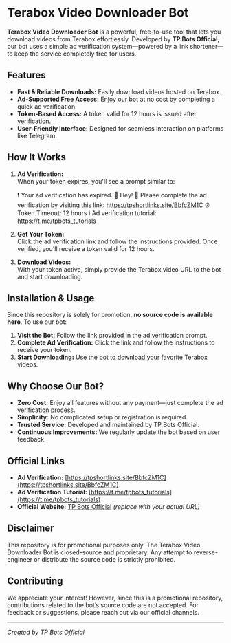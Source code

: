 # Terabox Video Downloader Bot

**Terabox Video Downloader Bot** is a powerful, free-to-use tool that lets you download videos from Terabox effortlessly. Developed by **TP Bots Official**, our bot uses a simple ad verification system—powered by a link shortener—to keep the service completely free for users.

## Features

- **Fast & Reliable Downloads:** Easily download videos hosted on Terabox.
- **Ad-Supported Free Access:** Enjoy our bot at no cost by completing a quick ad verification.
- **Token-Based Access:** A token valid for 12 hours is issued after verification.
- **User-Friendly Interface:** Designed for seamless interaction on platforms like Telegram.

## How It Works

1. **Ad Verification:**  
   When your token expires, you'll see a prompt similar to:

   ❗ Your ad verification has expired.
   👋 Hey!
   🔗 Please complete the ad verification by visiting this link: 
    https://tpshortlinks.site/BbfcZM1C
   ⏰ Token Timeout: 12 hours
   ℹ️ Ad verification tutorial: https://t.me/tpbots_tutorials

2. **Get Your Token:**  
Click the ad verification link and follow the instructions provided. Once verified, you'll receive a token valid for 12 hours.
3. **Download Videos:**  
With your token active, simply provide the Terabox video URL to the bot and start downloading.

## Installation & Usage

Since this repository is solely for promotion, **no source code is available here**. To use our bot:

1. **Visit the Bot:** Follow the link provided in the ad verification prompt.
2. **Complete Ad Verification:** Click the link and follow the instructions to receive your token.
3. **Start Downloading:** Use the bot to download your favorite Terabox videos.

## Why Choose Our Bot?

- **Zero Cost:** Enjoy all features without any payment—just complete the ad verification process.
- **Simplicity:** No complicated setup or registration is required.
- **Trusted Service:** Developed and maintained by TP Bots Official.
- **Continuous Improvements:** We regularly update the bot based on user feedback.

## Official Links

- **Ad Verification:** [https://tpshortlinks.site/BbfcZM1C](https://tpshortlinks.site/BbfcZM1C)
- **Ad Verification Tutorial:** [https://t.me/tpbots_tutorials](https://t.me/tpbots_tutorials)
- **Official Website:** [TP Bots Official](https://example.com) *(replace with your actual URL)*

## Disclaimer

This repository is for promotional purposes only. The Terabox Video Downloader Bot is closed-source and proprietary. Any attempt to reverse-engineer or distribute the source code is strictly prohibited.

## Contributing

We appreciate your interest! However, since this is a promotional repository, contributions related to the bot’s source code are not accepted. For feedback or suggestions, please reach out via our official channels.

---

*Created by TP Bots Official*    
